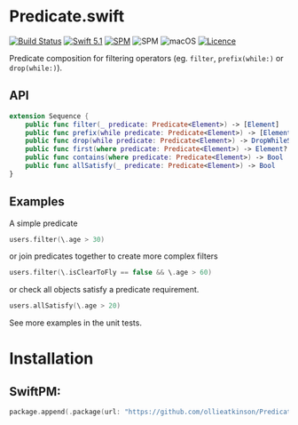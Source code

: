 # Predicate.swift

[![Build Status](https://travis-ci.com/ollieatkinson/Predicate.swift.svg?branch=master)](https://travis-ci.com/ollieatkinson/Predicate.swift) 
[![Swift 5.1](https://img.shields.io/badge/swift-5.1-ED523F.svg?style=flat)](https://swift.org/download/) 
[![SPM](https://img.shields.io/badge/swift-SPM-ED523F.svg?style=flat)](https://swift.org/package-manager/)
![SPM](https://img.shields.io/badge/os-linux-lightgrey.svg?style=flat)
![macOS](https://img.shields.io/badge/os-macOS-lightgrey.svg?style=flat)
[![Licence](https://img.shields.io/badge/License-MIT-yellow.svg?style=flat)](LICENCE)

Predicate composition for filtering operators (eg. `filter`, `prefix(while:)` or `drop(while:)`).

## API


```swift
extension Sequence {
    public func filter(_ predicate: Predicate<Element>) -> [Element]
    public func prefix(while predicate: Predicate<Element>) -> [Element]
    public func drop(while predicate: Predicate<Element>) -> DropWhileSequence<Self>
    public func first(where predicate: Predicate<Element>) -> Element?
    public func contains(where predicate: Predicate<Element>) -> Bool
    public func allSatisfy(_ predicate: Predicate<Element>) -> Bool
}
```

## Examples

A simple predicate

```swift
users.filter(\.age > 30)
```

or join predicates together to create more complex filters

```swift
users.filter(\.isClearToFly == false && \.age > 60)
```

or check all objects satisfy a predicate requirement.

```swift
users.allSatisfy(\.age > 20)
```

See more examples in the unit tests.

# Installation

## SwiftPM:

```swift
package.append(.package(url: "https://github.com/ollieatkinson/Predicate.swift", from: "0.1.0"))
```
